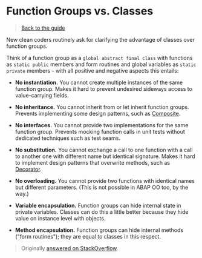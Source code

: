 # Function Groups vs. Classes

> [Back to the guide](../CleanABAP.md)

New clean coders routinely ask for clarifying
the advantage of classes over function groups.

Think of a function group as a `global abstract final class` with functions as `static public` members
and form routines and global variables as `static private` members -
with all positive and negative aspects this entails:

- **No instantiation.**
You cannot create multiple instances of the same function group.
Makes it hard to prevent undesired sideways access to value-carrying fields.

- **No inheritance.**
You cannot inherit from or let inherit function groups.
Prevents implementing some design patterns,
such as [Composite](https://en.wikipedia.org/wiki/Composite_pattern).

- **No interfaces.**
You cannot provide two implementations for the same function group.
Prevents mocking function calls in unit tests without dedicated techniques such as test seams.

- **No substitution.**
You cannot exchange a call to one function with a call to another one with different name but identical signature.
Makes it hard to implement design patterns that overwrite methods,
such as [Decorator](https://en.wikipedia.org/wiki/Decorator_pattern).

- **No overloading.**
You cannot provide two functions with identical names but different parameters.
(This is not possible in ABAP OO too, by the way.)

- **Variable encapsulation.**
Function groups can hide internal state in private variables.
Classes can do this a little better because they hide value on instance level with objects. 

- **Method encapsulation.**
Function groups can hide internal methods ("form routines");
they are equal to classes in this respect.

> Originally [answered on StackOverflow](https://stackoverflow.com/questions/55243044/function-groups-vs-classes/55244019#55244019).